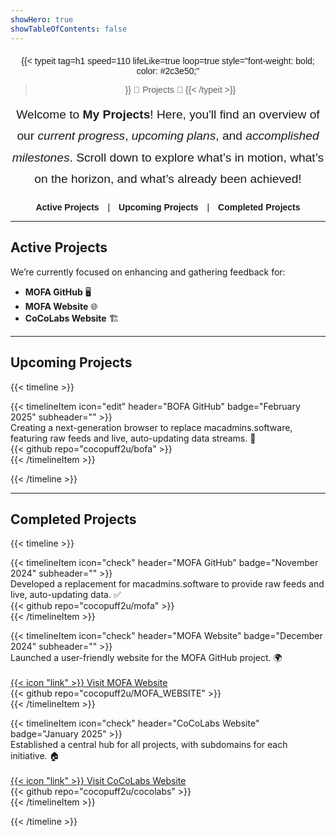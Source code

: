 ```yaml
---
showHero: true
showTableOfContents: false
---
```


<div style="text-align: center; margin-top: 20px; font-family: 'Arial', sans-serif;">

{{< typeit 
  tag=h1
  speed=110
  lifeLike=true
  loop=true
  style="font-weight: bold; color: #2c3e50;"
>}}
🚀 Projects 🚀
{{< /typeit >}}

<p style="font-size: 1.2rem; line-height: 1.8; margin-top: 15px;">
  Welcome to <strong>My Projects</strong>! Here, you'll find an overview of our <em>current progress</em>, <em>upcoming plans</em>, and <em>accomplished milestones</em>. 
  Scroll down to explore what’s in motion, what’s on the horizon, and what’s already been achieved! 
</p>

<div style="margin-top: 10px;">
  <a href="#active-projects" style="margin: 0 10px; font-weight: bold; text-decoration: none;">Active Projects</a>
  |
  <a href="#upcoming-projects" style="margin: 0 10px;font-weight: bold; text-decoration: none;">Upcoming Projects</a>
  |
  <a href="#completed-projects" style="margin: 0 10px; font-weight: bold; text-decoration: none;">Completed Projects</a>
</div>

</div>


---

## Active Projects  

We’re currently focused on enhancing and gathering feedback for:  
- **MOFA GitHub** 🖥️  
- **MOFA Website** 🌐  
- **CoCoLabs Website** 🏗️  
 
---

## Upcoming Projects  

{{< timeline >}}  

{{< timelineItem icon="edit" header="BOFA GitHub" badge="February 2025" subheader="" >}}  
Creating a next-generation browser to replace macadmins.software, featuring raw feeds and live, auto-updating data streams. 🔄  
{{< github repo="cocopuff2u/bofa" >}}  
{{< /timelineItem >}}  

{{< /timeline >}}  

---

## Completed Projects  

{{< timeline >}}  

{{< timelineItem icon="check" header="MOFA GitHub" badge="November 2024" subheader="" >}}  
Developed a replacement for macadmins.software to provide raw feeds and live, auto-updating data. ✅  
{{< github repo="cocopuff2u/mofa" >}}  
{{< /timelineItem >}}  

{{< timelineItem icon="check" header="MOFA Website" badge="December 2024" subheader="" >}}  
Launched a user-friendly website for the MOFA GitHub project. 🌍 <br>  
<a href="https://mofa.cocolabs.dev" target="_blank">{{< icon "link" >}} Visit MOFA Website</a>  
{{< github repo="cocopuff2u/MOFA_WEBSITE" >}}  
{{< /timelineItem >}}  

{{< timelineItem icon="check" header="CoCoLabs Website" badge="January 2025" >}}  
Established a central hub for all projects, with subdomains for each initiative. 🏠 <br>  
<a href="https://cocolabs.dev" target="_blank">{{< icon "link" >}} Visit CoCoLabs Website</a>  
{{< github repo="cocopuff2u/cocolabs" >}}  
{{< /timelineItem >}}  

{{< /timeline >}}  
